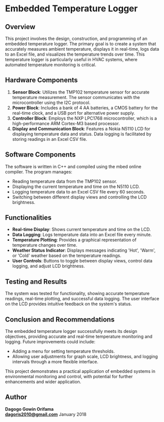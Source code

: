 # Embedded Temperature Logger

## Overview
This project involves the design, construction, and programming of an embedded temperature logger. The primary goal is to create a system that accurately measures ambient temperature, displays it in real-time, logs data to an Excel file, and visualizes the temperature trends over time. This temperature logger is particularly useful in HVAC systems, where automated temperature monitoring is critical.

## Hardware Components
1. **Sensor Block**: Utilizes the TMP102 temperature sensor for accurate temperature measurement. The sensor communicates with the microcontroller using the I2C protocol.
2. **Power Block**: Includes a bank of 4 AA batteries, a CMOS battery for the real-time clock, and a USB port for alternative power supply.
3. **Controller Block**: Employs the NXP LPC1768 microcontroller, which is a high-performance ARM Cortex-M3 based processor.
4. **Display and Communication Block**: Features a Nokia N5110 LCD for displaying temperature data and status. Data logging is facilitated by storing readings in an Excel CSV file.

## Software Components
The software is written in C++ and compiled using the mbed online compiler. The program manages:
- Reading temperature data from the TMP102 sensor.
- Displaying the current temperature and time on the N5110 LCD.
- Logging temperature data to an Excel CSV file every 60 seconds.
- Switching between different display views and controlling the LCD brightness.

## Functionalities
- **Real-time Display**: Shows current temperature and time on the LCD.
- **Data Logging**: Logs temperature data into an Excel file every minute.
- **Temperature Plotting**: Provides a graphical representation of temperature changes over time.
- **Weather Status Indicator**: Displays messages indicating 'Hot', 'Warm', or 'Cold' weather based on the temperature readings.
- **User Controls**: Buttons to toggle between display views, control data logging, and adjust LCD brightness.

## Testing and Results
The system was tested for functionality, showing accurate temperature readings, real-time plotting, and successful data logging. The user interface on the LCD provides intuitive feedback on the system's status.

## Conclusion and Recommendations
The embedded temperature logger successfully meets its design objectives, providing accurate and real-time temperature monitoring and logging. Future improvements could include:
- Adding a menu for setting temperature thresholds.
- Allowing user adjustments for graph scale, LCD brightness, and logging intervals through a more flexible interface.

This project demonstrates a practical application of embedded systems in environmental monitoring and control, with potential for further enhancements and wider application.

## Author
**Dagogo Gowin Orifama**  
**dagoris2010@gmail.com** 
January 2018
